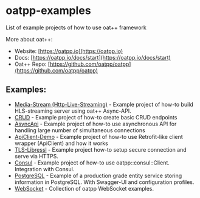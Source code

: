 # oatpp-examples
List of example projects of how to use oat++ framework

More about oat++:
- Website: [https://oatpp.io](https://oatpp.io)
- Docs: [https://oatpp.io/docs/start](https://oatpp.io/docs/start)
- Oat++ Repo: [https://github.com/oatpp/oatpp](https://github.com/oatpp/oatpp)


## Examples:

- [Media-Stream (Http-Live-Streaming)](https://github.com/oatpp/example-hls-media-stream) - Example project of how-to build HLS-streaming server using oat++ Async-API.
- [CRUD](https://github.com/oatpp/example-crud) - Example project of how-to create basic CRUD endpoints
- [AsyncApi](https://github.com/oatpp/example-async-api) - Example project of how-to use asynchronous API for handling large number of simultaneous connections
- [ApiClient-Demo](https://github.com/oatpp/example-api-client) - Example project of how-to use Retrofit-like client wrapper (ApiClient) and how it works
- [TLS-Libressl](https://github.com/oatpp/example-libressl) - Example project how-to setup secure connection and serve via HTTPS.
- [Consul](https://github.com/oatpp/example-consul) - Example project of how-to use oatpp::consul::Client. Integration with Consul.
- [PostgreSQL](https://github.com/oatpp/example-postgresql) - Example of a production grade entity service storing information in PostgreSQL. With Swagger-UI and configuration profiles.
- [WebSocket](https://github.com/oatpp/example-websocket) - Collection of oatpp WebSocket examples.
